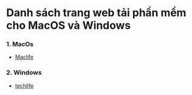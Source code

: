 # Danh sách trang web tải phần mềm cho MacOS và Windows

### 1. MacOs

- [Maclife](https://maclife.io)

### 2. Windows

- [techlife](https://techlife.cc/)
